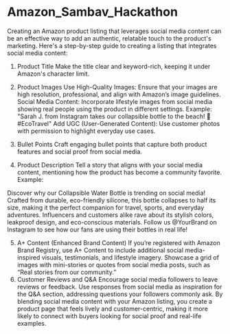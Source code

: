 # Amazon_Sambav_Hackathon
Creating an Amazon product listing that leverages social media content can be an effective way to add an authentic, relatable touch to the product's marketing. Here's a step-by-step guide to creating a listing that integrates social media content:

1. Product Title
Make the title clear and keyword-rich, keeping it under Amazon's character limit.
2. Product Images
Use High-Quality Images: Ensure that your images are high resolution, professional, and align with Amazon’s image guidelines.
Social Media Content: Incorporate lifestyle images from social media showing real people using the product in different settings.
Example: "Sarah J. from Instagram takes our collapsible bottle to the beach! 🌊 #EcoTravel"
Add UGC (User-Generated Content): Use customer photos with permission to highlight everyday use cases.
3. Bullet Points
Craft engaging bullet points that capture both product features and social proof from social media.

4. Product Description
Tell a story that aligns with your social media content, mentioning how the product has become a community favorite.
Example:

Discover why our Collapsible Water Bottle is trending on social media! Crafted from durable, eco-friendly silicone, this bottle collapses to half its size, making it the perfect companion for travel, sports, and everyday adventures. Influencers and customers alike rave about its stylish colors, leakproof design, and eco-conscious materials. Follow us @YourBrand on Instagram to see how our fans are using their bottles in real life!

5. A+ Content (Enhanced Brand Content)
If you’re registered with Amazon Brand Registry, use A+ Content to include additional social media-inspired visuals, testimonials, and lifestyle imagery.
Showcase a grid of images with mini-stories or quotes from social media posts, such as “Real stories from our community.”
6. Customer Reviews and Q&A
Encourage social media followers to leave reviews or feedback.
Use responses from social media as inspiration for the Q&A section, addressing questions your followers commonly ask.
By blending social media content with your Amazon listing, you create a product page that feels lively and customer-centric, making it more likely to connect with buyers looking for social proof and real-life examples.
